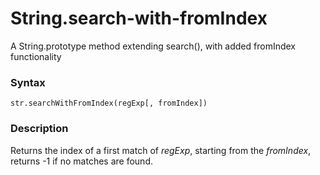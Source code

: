 # String.search-with-fromIndex
A String.prototype method extending search(), with added fromIndex functionality

<h3>
Syntax
</h3>

```str.searchWithFromIndex(regExp[, fromIndex])```

<h3>
Description
</h3>

Returns the index of a first match of *regExp*, starting from the *fromIndex*, returns -1 if no matches are found.
